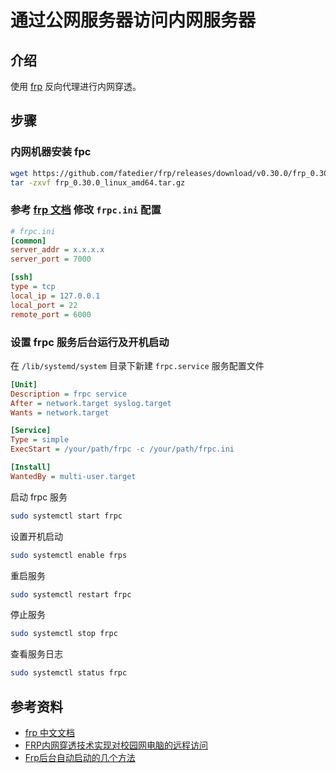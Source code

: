 # 通过公网服务器访问内网服务器

## 介绍

使用 [frp](https://github.com/fatedier/frp) 反向代理进行内网穿透。

## 步骤

### 内网机器安装 fpc

```bash
wget https://github.com/fatedier/frp/releases/download/v0.30.0/frp_0.30.0_linux_amd64.tar.gz
tar -zxvf frp_0.30.0_linux_amd64.tar.gz
```

### 参考 [frp 文档](https://github.com/fatedier/frp/blob/master/README_zh.md#%E9%80%9A%E8%BF%87-ssh-%E8%AE%BF%E9%97%AE%E5%85%AC%E5%8F%B8%E5%86%85%E7%BD%91%E6%9C%BA%E5%99%A8) 修改 `frpc.ini` 配置

```ini
# frpc.ini
[common]
server_addr = x.x.x.x
server_port = 7000

[ssh]
type = tcp
local_ip = 127.0.0.1
local_port = 22
remote_port = 6000
```

### 设置 frpc 服务后台运行及开机启动

在 `/lib/systemd/system` 目录下新建 `frpc.service` 服务配置文件

```ini
[Unit]
Description = frpc service
After = network.target syslog.target
Wants = network.target

[Service]
Type = simple
ExecStart = /your/path/frpc -c /your/path/frpc.ini

[Install]
WantedBy = multi-user.target
```

启动 frpc 服务

```bash
sudo systemctl start frpc
```

设置开机启动

```bash
sudo systemctl enable frps
```

重启服务

```bash
sudo systemctl restart frpc
```

停止服务

```bash
sudo systemctl stop frpc
```

查看服务日志

```bash
sudo systemctl status frpc
```

## 参考资料

- [frp 中文文档](https://github.com/fatedier/frp/blob/master/README_zh.md)
- [FRP内网穿透技术实现对校园网电脑的远程访问](https://blog.csdn.net/a18838956649/article/details/103075801)
- [Frp后台自动启动的几个方法](https://blog.csdn.net/x7418520/article/details/81077652)

